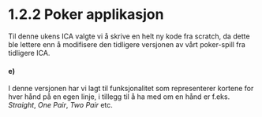 # 1.2.2 Poker applikasjon
Til denne ukens ICA valgte vi å skrive en helt ny kode fra scratch, da dette ble lettere enn å modifisere den tidligere versjonen av vårt poker-spill fra tidligere ICA.

#### e)
I denne versjonen har vi lagt til funksjonalitet som representerer kortene for hver hånd på en egen linje,
i tillegg til å ha med om en hånd er f.eks. *Straight*, *One Pair*, *Two Pair* etc.
